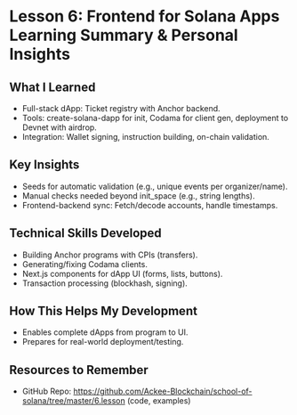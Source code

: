 # Lesson 6: Frontend for Solana Apps Learning Summary & Personal Insights

## What I Learned
- Full-stack dApp: Ticket registry with Anchor backend.
- Tools: create-solana-dapp for init, Codama for client gen, deployment to Devnet with airdrop.
- Integration: Wallet signing, instruction building, on-chain validation.

## Key Insights
- Seeds for automatic validation (e.g., unique events per organizer/name).
- Manual checks needed beyond init_space (e.g., string lengths).
- Frontend-backend sync: Fetch/decode accounts, handle timestamps.

## Technical Skills Developed
- Building Anchor programs with CPIs (transfers).
- Generating/fixing Codama clients.
- Next.js components for dApp UI (forms, lists, buttons).
- Transaction processing (blockhash, signing).

## How This Helps My Development
- Enables complete dApps from program to UI.
- Prepares for real-world deployment/testing.

## Resources to Remember
- GitHub Repo: https://github.com/Ackee-Blockchain/school-of-solana/tree/master/6.lesson (code, examples)
